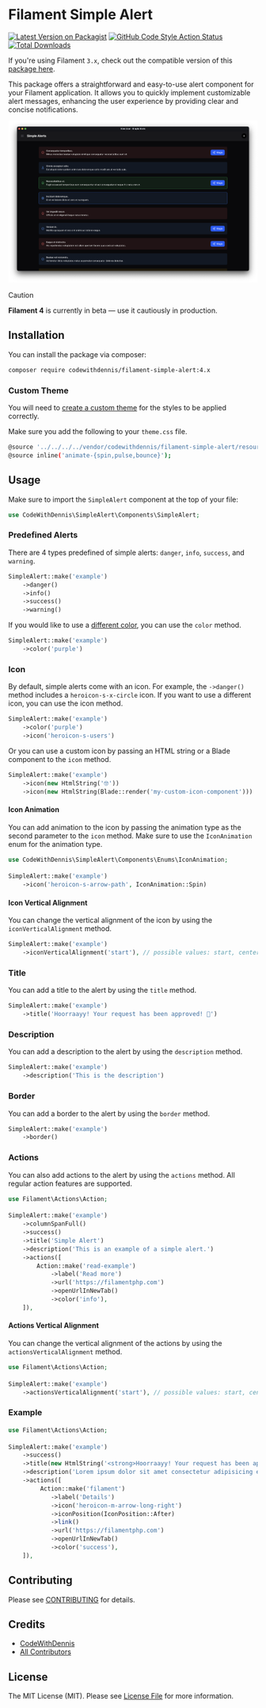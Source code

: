 # Filament Simple Alert

[![Latest Version on Packagist](https://img.shields.io/packagist/v/codewithdennis/filament-simple-alert.svg?style=flat-square)](https://packagist.org/packages/codewithdennis/filament-simple-alert)
[![GitHub Code Style Action Status](https://img.shields.io/github/actions/workflow/status/codewithdennis/filament-simple-alert/pint.yml?branch=main&label=code%20style&style=flat-square)](https://github.com/codewithdennis/filament-simple-alert/actions?query=workflow%3A"Fix+PHP+code+styling"+branch%3Amain)
[![Total Downloads](https://img.shields.io/packagist/dt/codewithdennis/filament-simple-alert.svg?style=flat-square)](https://packagist.org/packages/codewithdennis/filament-simple-alert)

If you're using Filament `3.x`, check out the compatible version of this [package here](https://github.com/CodeWithDennis/filament-simple-alert/tree/3.x).

This package offers a straightforward and easy-to-use alert component for your Filament application. It allows you to quickly implement customizable alert messages, enhancing the user experience by
providing clear and concise notifications.

![Simple Alert](https://github.com/CodeWithDennis/filament-simple-alert/raw/4.x/resources/screenshots/thumbnail.png)

> [!CAUTION]
> **Filament 4** is currently in beta — use it cautiously in production.

## Installation

You can install the package via composer:

```bash
composer require codewithdennis/filament-simple-alert:4.x
```

### Custom Theme

You will need to [create a custom theme](https://filamentphp.com/docs/3.x/panels/themes#creating-a-custom-theme) for the styles to be applied correctly.

Make sure you add the following to your `theme.css` file.

```bash
@source '../../../../vendor/codewithdennis/filament-simple-alert/resources/**/*.blade.php';
@source inline('animate-{spin,pulse,bounce}');
```

## Usage

Make sure to import the `SimpleAlert` component at the top of your file:

```php
use CodeWithDennis\SimpleAlert\Components\SimpleAlert;
````

### Predefined Alerts

There are 4 types predefined of simple alerts: `danger`, `info`, `success`, and `warning`.

```php
SimpleAlert::make('example')
    ->danger()
    ->info()
    ->success()
    ->warning()
```

If you would like to use a [different color](https://filamentphp.com/docs/3.x/support/colors), you can use the `color` method.

```php
SimpleAlert::make('example')
    ->color('purple')
```

### Icon

By default, simple alerts come with an icon. For example, the `->danger()` method includes a `heroicon-s-x-circle` icon. If you want to use a different icon, you can use the icon method.

```php
SimpleAlert::make('example')
    ->color('purple')
    ->icon('heroicon-s-users')
```

Or you can use a custom icon by passing an HTML string or a Blade component to the `icon` method.

```php
SimpleAlert::make('example')
    ->icon(new HtmlString('🤓'))
    ->icon(new HtmlString(Blade::render('my-custom-icon-component')))
```

#### Icon Animation

You can add animation to the icon by passing the animation type as the second parameter to the `icon` method. Make sure to use the `IconAnimation` enum for the animation type.

```php
use CodeWithDennis\SimpleAlert\Components\Enums\IconAnimation;

SimpleAlert::make('example')
    ->icon('heroicon-s-arrow-path', IconAnimation::Spin)
```

#### Icon Vertical Alignment

You can change the vertical alignment of the icon by using the `iconVerticalAlignment` method.

```php
SimpleAlert::make('example')
    ->iconVerticalAlignment('start'), // possible values: start, center
``` 

### Title

You can add a title to the alert by using the `title` method.

```php
SimpleAlert::make('example')
    ->title('Hoorraayy! Your request has been approved! 🎉')
```

### Description

You can add a description to the alert by using the `description` method.

```php
SimpleAlert::make('example')
    ->description('This is the description')
```

### Border

You can add a border to the alert by using the `border` method.

```php
SimpleAlert::make('example')
    ->border()
```
### Actions

You can also add actions to the alert by using the `actions` method. All regular action features are supported.

```php
use Filament\Actions\Action;

SimpleAlert::make('example')
    ->columnSpanFull()
    ->success()
    ->title('Simple Alert')
    ->description('This is an example of a simple alert.')
    ->actions([
        Action::make('read-example')
            ->label('Read more')
            ->url('https://filamentphp.com')
            ->openUrlInNewTab()
            ->color('info'),
    ]),
```

#### Actions Vertical Alignment

You can change the vertical alignment of the actions by using the `actionsVerticalAlignment` method.

```php
use Filament\Actions\Action;

SimpleAlert::make('example')
    ->actionsVerticalAlignment('start'), // possible values: start, center
```


### Example

```php
use Filament\Actions\Action;

SimpleAlert::make('example')
    ->success()
    ->title(new HtmlString('<strong>Hoorraayy! Your request has been approved! 🎉</strong>'))
    ->description('Lorem ipsum dolor sit amet consectetur adipisicing elit.')
    ->actions([
         Action::make('filament')
            ->label('Details')
            ->icon('heroicon-m-arrow-long-right')
            ->iconPosition(IconPosition::After)
            ->link()
            ->url('https://filamentphp.com')
            ->openUrlInNewTab()
            ->color('success'),
    ]),
```

## Contributing

Please see [CONTRIBUTING](.github/CONTRIBUTING.md) for details.

## Credits

- [CodeWithDennis](https://github.com/CodeWithDennis)
- [All Contributors](../../contributors)

## License

The MIT License (MIT). Please see [License File](LICENSE.md) for more information.
